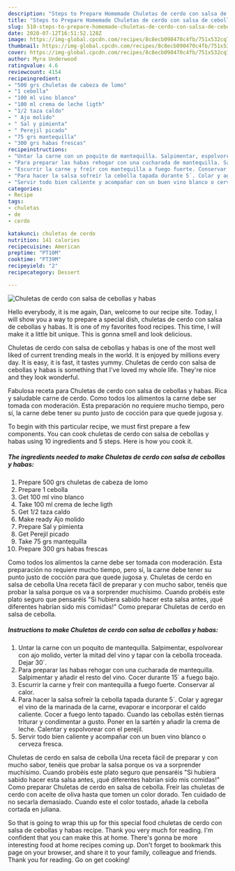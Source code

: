 ```yaml
---
description: "Steps to Prepare Homemade Chuletas de cerdo con salsa de cebollas y habas"
title: "Steps to Prepare Homemade Chuletas de cerdo con salsa de cebollas y habas"
slug: 510-steps-to-prepare-homemade-chuletas-de-cerdo-con-salsa-de-cebollas-y-habas
date: 2020-07-12T16:51:52.128Z
image: https://img-global.cpcdn.com/recipes/8c8ecb090470c4fb/751x532cq70/chuletas-de-cerdo-con-salsa-de-cebollas-y-habas-foto-principal.jpg
thumbnail: https://img-global.cpcdn.com/recipes/8c8ecb090470c4fb/751x532cq70/chuletas-de-cerdo-con-salsa-de-cebollas-y-habas-foto-principal.jpg
cover: https://img-global.cpcdn.com/recipes/8c8ecb090470c4fb/751x532cq70/chuletas-de-cerdo-con-salsa-de-cebollas-y-habas-foto-principal.jpg
author: Myra Underwood
ratingvalue: 4.6
reviewcount: 4154
recipeingredient:
- "500 grs chuletas de cabeza de lomo"
- "1 cebolla"
- "100 ml vino blanco"
- "100 ml crema de leche ligth"
- "1/2 taza caldo"
- " Ajo molido"
- " Sal y pimienta"
- " Perejil picado"
- "75 grs mantequilla"
- "300 grs habas frescas"
recipeinstructions:
- "Untar la carne con un poquito de mantequilla. Salpimentar, espolvorear con ajo molido, verter la mitad del vino y tapar con la cebolla troceada. Dejar 30´."
- "Para preparar las habas rehogar con una cucharada de mantequilla. Salpimentar y añadir el resto del vino. Cocer durante 15´ a fuego bajo."
- "Escurrir la carne y freír con mantequilla a fuego fuerte. Conservar al calor."
- "Para hacer la salsa sofreír la cebolla tapada durante 5´. Colar y agregar el vino de la marinada de la carne, evaporar e incorporar el caldo caliente. Cocer a fuego lento tapado. Cuando las cebollas estén tiernas triturar y condimentar a gusto. Poner en la sartén y añadir la crema de leche. Calentar y espolvorear con el perejil."
- "Servir todo bien caliente y acompañar con un buen vino blanco o cerveza fresca."
categories:
- Recipe
tags:
- chuletas
- de
- cerdo

katakunci: chuletas de cerdo 
nutrition: 141 calories
recipecuisine: American
preptime: "PT10M"
cooktime: "PT39M"
recipeyield: "2"
recipecategory: Dessert

---
```



![Chuletas de cerdo con salsa de cebollas y habas](https://img-global.cpcdn.com/recipes/8c8ecb090470c4fb/751x532cq70/chuletas-de-cerdo-con-salsa-de-cebollas-y-habas-foto-principal.jpg)

Hello everybody, it is me again, Dan, welcome to our recipe site. Today, I will show you a way to prepare a special dish, chuletas de cerdo con salsa de cebollas y habas. It is one of my favorites food recipes. This time, I will make it a little bit unique. This is gonna smell and look delicious.

Chuletas de cerdo con salsa de cebollas y habas is one of the most well liked of current trending meals in the world. It is enjoyed by millions every day. It is easy, it is fast, it tastes yummy. Chuletas de cerdo con salsa de cebollas y habas is something that I've loved my whole life. They're nice and they look wonderful.

Fabulosa receta para Chuletas de cerdo con salsa de cebollas y habas. Rica y saludable carne de cerdo. Como todos los alimentos la carne debe ser tomada con moderación. Esta preparación no requiere mucho tiempo, pero sí, la carne debe tener su punto justo de cocción para que quede jugosa y.


To begin with this particular recipe, we must first prepare a few components. You can cook chuletas de cerdo con salsa de cebollas y habas using 10 ingredients and 5 steps. Here is how you cook it.

<!--inarticleads1-->

##### The ingredients needed to make Chuletas de cerdo con salsa de cebollas y habas:

1. Prepare 500 grs chuletas de cabeza de lomo
1. Prepare 1 cebolla
1. Get 100 ml vino blanco
1. Take 100 ml crema de leche ligth
1. Get 1/2 taza caldo
1. Make ready  Ajo molido
1. Prepare  Sal y pimienta
1. Get  Perejil picado
1. Take 75 grs mantequilla
1. Prepare 300 grs habas frescas


Como todos los alimentos la carne debe ser tomada con moderación. Esta preparación no requiere mucho tiempo, pero sí, la carne debe tener su punto justo de cocción para que quede jugosa y. Chuletas de cerdo en salsa de cebolla Una receta fácil de preparar y con mucho sabor, tenéis que probar la salsa porque os va a sorprender muchísimo. Cuando probéis este plato seguro que pensaréis &#34;Si hubiera sabido hacer esta salsa antes, ¡qué diferentes habrían sido mis comidas!&#34; Como preparar Chuletas de cerdo en salsa de cebolla. 

<!--inarticleads2-->

##### Instructions to make Chuletas de cerdo con salsa de cebollas y habas:

1. Untar la carne con un poquito de mantequilla. Salpimentar, espolvorear con ajo molido, verter la mitad del vino y tapar con la cebolla troceada. Dejar 30´.
1. Para preparar las habas rehogar con una cucharada de mantequilla. Salpimentar y añadir el resto del vino. Cocer durante 15´ a fuego bajo.
1. Escurrir la carne y freír con mantequilla a fuego fuerte. Conservar al calor.
1. Para hacer la salsa sofreír la cebolla tapada durante 5´. Colar y agregar el vino de la marinada de la carne, evaporar e incorporar el caldo caliente. Cocer a fuego lento tapado. Cuando las cebollas estén tiernas triturar y condimentar a gusto. Poner en la sartén y añadir la crema de leche. Calentar y espolvorear con el perejil.
1. Servir todo bien caliente y acompañar con un buen vino blanco o cerveza fresca.


Chuletas de cerdo en salsa de cebolla Una receta fácil de preparar y con mucho sabor, tenéis que probar la salsa porque os va a sorprender muchísimo. Cuando probéis este plato seguro que pensaréis &#34;Si hubiera sabido hacer esta salsa antes, ¡qué diferentes habrían sido mis comidas!&#34; Como preparar Chuletas de cerdo en salsa de cebolla. Freír las chuletas de cerdo con aceite de oliva hasta que tomen un color dorado. Ten cuidado de no secarla demasiado. Cuando este el color tostado, añade la cebolla cortada en juliana. 

So that is going to wrap this up for this special food chuletas de cerdo con salsa de cebollas y habas recipe. Thank you very much for reading. I'm confident that you can make this at home. There's gonna be more interesting food at home recipes coming up. Don't forget to bookmark this page on your browser, and share it to your family, colleague and friends. Thank you for reading. Go on get cooking!
